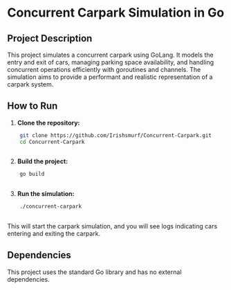 # Concurrent Carpark Simulation in Go

## Project Description

This project simulates a concurrent carpark using GoLang. It models the entry and exit of cars, managing parking space availability, and handling concurrent operations efficiently with goroutines and channels. The simulation aims to provide a performant and realistic representation of a carpark system.

## How to Run

1.  **Clone the repository:**
```bash
    git clone https://github.com/Irishsmurf/Concurrent-Carpark.git
    cd Concurrent-Carpark
    
```
2.  **Build the project:**
```bash
    go build
    
```
3.  **Run the simulation:**
```bash
    ./concurrent-carpark
    
```
This will start the carpark simulation, and you will see logs indicating cars entering and exiting the carpark.

## Dependencies

This project uses the standard Go library and has no external dependencies.